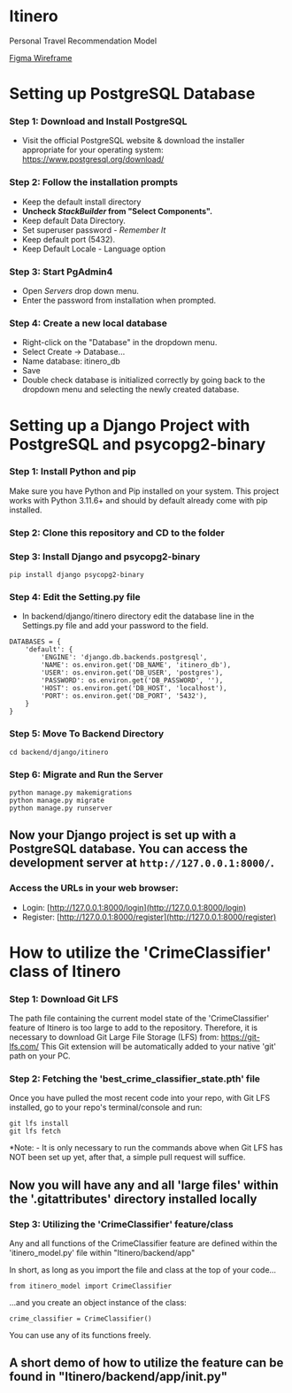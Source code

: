 # Itinero
Personal Travel Recommendation Model

[Figma Wireframe](https://www.figma.com/team_invite/redeem/mGhBfs7l41S3IAZCViwB4f)

# Setting up PostgreSQL Database

### Step 1: Download and Install PostgreSQL

- Visit the official PostgreSQL website & download the installer appropriate for your operating system:
https://www.postgresql.org/download/


### Step 2: Follow the installation prompts

- Keep the default install directory
- **Uncheck *StackBuilder* from "Select Components".**
- Keep default Data Directory.
- Set superuser password - *Remember It*
- Keep default port (5432).
- Keep Default Locale - Language option

### Step 3: Start PgAdmin4

- Open *Servers* drop down menu.
- Enter the password from installation when prompted.


### Step 4: Create a new local database

- Right-click on the "Database" in the dropdown menu.
- Select Create -> Database...
- Name database: itinero_db
- Save
- Double check database is initialized correctly by going back to the dropdown menu and selecting the newly created database.



# Setting up a Django Project with PostgreSQL and psycopg2-binary

### Step 1: Install Python and pip

Make sure you have Python and Pip installed on your system.
This project works with Python 3.11.6+ and should by default already come with pip installed.

### Step 2: Clone this repository and CD to the folder


### Step 3: Install Django and psycopg2-binary

```
pip install django psycopg2-binary
```
### Step 4: Edit the Setting.py file
- In backend/django/itinero directory edit the database line in the Settings.py file and add your password to the field.
```
DATABASES = {
    'default': {
        'ENGINE': 'django.db.backends.postgresql',
        'NAME': os.environ.get('DB_NAME', 'itinero_db'),
        'USER': os.environ.get('DB_USER', 'postgres'),
        'PASSWORD': os.environ.get('DB_PASSWORD', ''),
        'HOST': os.environ.get('DB_HOST', 'localhost'),
        'PORT': os.environ.get('DB_PORT', '5432'),
    }
}
```
### Step 5: Move To Backend Directory

```
cd backend/django/itinero
```

### Step 6: Migrate and Run the Server

```
python manage.py makemigrations
python manage.py migrate
python manage.py runserver
```

## Now your Django project is set up with a PostgreSQL database. You can access the development server at `http://127.0.0.1:8000/`.

### Access the URLs in your web browser:
   - Login: [http://127.0.0.1:8000/login](http://127.0.0.1:8000/login)
   - Register: [http://127.0.0.1:8000/register](http://127.0.0.1:8000/register)



# How to utilize the 'CrimeClassifier' class of Itinero

### Step 1: Download Git LFS

The path file containing the current model state of the 'CrimeClassifier' feature of Itinero is too large to add to the repository.
Therefore, it is necessary to download Git Large File Storage (LFS) from:
https://git-lfs.com/
This Git extension will be automatically added to your native 'git' path on your PC.

### Step 2: Fetching the 'best_crime_classifier_state.pth' file

Once you have pulled the most recent code into your repo, with Git LFS installed, go to your repo's terminal/console and run:

```
git lfs install
git lfs fetch
```

*Note:
    - It is only necessary to run the commands above when Git LFS has NOT been set up yet, after that, a simple pull request will suffice.

## Now you will have any and all 'large files' within the '.gitattributes' directory installed locally

### Step 3: Utilizing the 'CrimeClassifier' feature/class

Any and all functions of the CrimeClassifier feature are defined within the 'itinero_model.py' file within "Itinero/backend/app"

In short, as long as you import the file and class at the top of your code...

```
from itinero_model import CrimeClassifier
```

...and you create an object instance of the class:

```
crime_classifier = CrimeClassifier()
```

You can use any of its functions freely.

## A short demo of how to utilize the feature can be found in "Itinero/backend/app/__init__.py"



